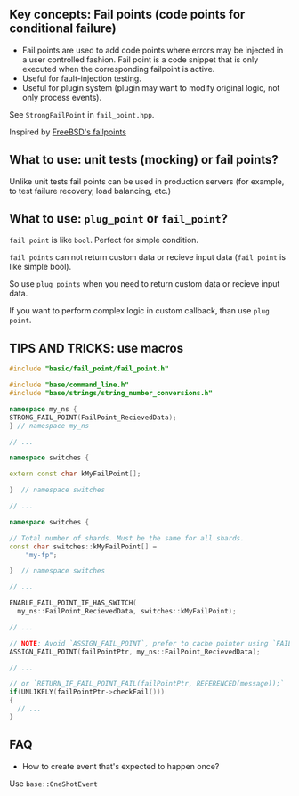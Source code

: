 ## Key concepts: Fail points (code points for conditional failure)

* Fail points are used to add code points where errors may be injected in a user controlled fashion. Fail point is a code snippet that is only executed when the corresponding failpoint is active.
* Useful for fault-injection testing.
* Useful for plugin system (plugin may want to modify original logic, not only process events).

See `StrongFailPoint` in `fail_point.hpp`.

Inspired by [FreeBSD's failpoints](https://www.freebsd.org/cgi/man.cgi?query=fail)

## What to use: unit tests (mocking) or fail points?

Unlike unit tests fail points can be used in production servers (for example, to test failure recovery, load balancing, etc.)

## What to use: `plug_point` or `fail_point`?

`fail point` is like `bool`. Perfect for simple condition.

`fail points` can not return custom data or recieve input data (`fail point` is like simple bool).

So use `plug points` when you need to return custom data or recieve input data.

If you want to perform complex logic in custom callback, than use `plug point`.

## TIPS AND TRICKS: use macros

```cpp
#include "basic/fail_point/fail_point.h"

#include "base/command_line.h"
#include "base/strings/string_number_conversions.h"

namespace my_ns {
STRONG_FAIL_POINT(FailPoint_RecievedData);
} // namespace my_ns

// ...

namespace switches {

extern const char kMyFailPoint[];

}  // namespace switches

// ...

namespace switches {

// Total number of shards. Must be the same for all shards.
const char switches::kMyFailPoint[] =
    "my-fp";

}  // namespace switches

// ...

ENABLE_FAIL_POINT_IF_HAS_SWITCH(
  my_ns::FailPoint_RecievedData, switches::kMyFailPoint);

// ...

// NOTE: Avoid `ASSIGN_FAIL_POINT`, prefer to cache pointer using `FAIL_POINT_INSTANCE`
ASSIGN_FAIL_POINT(failPointPtr, my_ns::FailPoint_RecievedData);

// ...

// or `RETURN_IF_FAIL_POINT_FAIL(failPointPtr, REFERENCED(message));`
if(UNLIKELY(failPointPtr->checkFail()))
{
  // ...
}
```

## FAQ

* How to create event that's expected to happen once?

Use `base::OneShotEvent`
